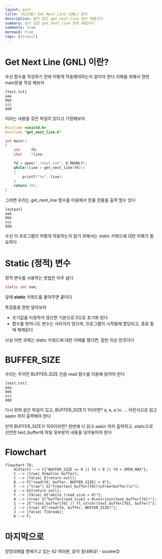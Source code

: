 ```yaml
---
layout: post
title: (42서울) Get Next Line (GNL) 정리
description: 쉽지 않은 get_next_line 정리 해봅시다
summary: 쉽지 않은 get_next_line 정리 해봅시다
comments: true
mermaid: true
tags: [42seoul]
---
```


# Get Next Line (GNL) 이란?

우선 함수를 작성하기 전에 어떻게 작동해야하는지 알아야 한다
이해를 위해서 한번 main문을 작성 해보자

```
[test.txt]
aaa
bbb
ccc
ddd
```

이라는 내용을 갖은 파일이 있다고 가정해보자

```c
#include <unistd.h>
#include "get_next_line.h"

int main()
{
    int     fd;
    char    *line;

    fd = open("./test.txt", O_RDONLY);
    while((line = get_next_line(fd)))
    {
        printf("%s", line);
    }
    return (0);
}
```

그러면 우리는 get_next_line 함수를 이용해서 한줄 한줄을 출력 할수 있다

```
[output]
aaa
bbb
ccc
ddd
```

우선 이 프로그램이 어떻게 작동하는지 알기 위해서는 static 키워드에 대한 이해가 필요하다

# Static (정적) 변수

정적 변수를 사용하는 방법은 아주 쉽다

```c
static int num;
```

앞에 **static** 키워드를 붙여주면 끝이다

특징들을 한번 알아보자

- 초기값을 지정하지 않으면 기본으로 0으로 초기화 된다
- 함수를 벗어나도 변수는 사라지지 않으며, 프로그램이 시작될때 할당되고, 종료 될때 해제된다

사실 이번 과제는 static 키워드에 대한 이해를 했다면, 절반 이상 한것이다

# BUFFER_SIZE

우리는 주어진 BUFFER_SIZE 만큼 read 함수를 이용해 읽어야 한다

```
[test.txt]
aaa
bbb
ccc
ddd
```

다시 위와 같은 파일이 있고, BUFFER_SIZE가 1이라면?
a, a, a \\n, ... 이런식으로 읽고
aaa\\n 까지 출력해야 한다

만약 BUFFER_SIZE가 100이라면?
한번에 다 읽고
aaa\\n 까지 출력하고,
static으로 선언한 text_buffer에 파일 뒷부분의 내용을 넣어놓아야 한다

# Flowchart

```mermaid
flowchart TD;
	A[Start] --> C{"BUFFER_SIZE <= 0 || fd < 0 || fd > OPEN_MAX"};
	C --> |true| D[malloc buffer];
	C --> |false| E[return null];
	D --> F{"read(fd, buffer, BUFFER_SIZE) < 0"};
	F --> |"true"| G["free(text_buffer[fd])\nfree(buffer)\n"];
	G --> G2[return null];
	F --> |false| H{"while (read_size < 0)"};
	H --> |true| I["buffer[read_size] = 0\nstrjoin(text_buffer[fd])"];
	I --> J{"!text_buffer[fd] || ft_strchr(text_buffer[fd], buffer)"};
	J --> |true| K["read(fd, buffer, BUFFER_SIZE)"];
	J --> |false| T[break];
	K --> F;
```

# 마지막으로

망망대해를 향해가고 있는 42 여러분, 같이 힘내봐요!
\- soulee😊
